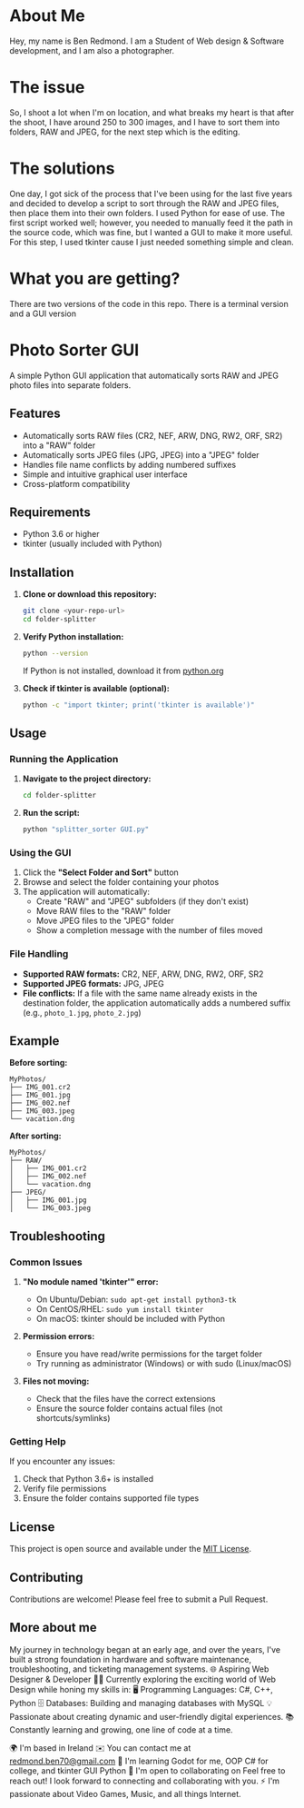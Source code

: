 # About Me
Hey, my name is Ben Redmond. I am a Student of Web design & Software development, and I am also a photographer.

# The issue

So, I shoot a lot when I'm on location, and what breaks my heart is that after the shoot, I have around 250 to 300 images, and I have to sort them into folders, RAW and JPEG, for the next step which is the editing.

# The solutions

One day, I got sick of the process that I've been using for the last five years and decided to develop a script to sort through the RAW and JPEG files, then place them into their own folders. I used Python for ease of use. The first script worked well; however, you needed to manually feed it the path in the source code, which was fine, but I wanted a GUI to make it more useful. For this step, I used tkinter cause I just needed something simple and clean.

# What you are getting? 

There are two versions of the code in this repo. There is a terminal version and a GUI version

# Photo Sorter GUI

A simple Python GUI application that automatically sorts RAW and JPEG photo files into separate folders.

## Features

- Automatically sorts RAW files (CR2, NEF, ARW, DNG, RW2, ORF, SR2) into a "RAW" folder
- Automatically sorts JPEG files (JPG, JPEG) into a "JPEG" folder
- Handles file name conflicts by adding numbered suffixes
- Simple and intuitive graphical user interface
- Cross-platform compatibility

## Requirements

- Python 3.6 or higher
- tkinter (usually included with Python)

## Installation

1. **Clone or download this repository:**
   ```bash
   git clone <your-repo-url>
   cd folder-splitter
   ```

2. **Verify Python installation:**
   ```bash
   python --version
   ```
   
   If Python is not installed, download it from [python.org](https://www.python.org/downloads/)

3. **Check if tkinter is available (optional):**
   ```bash
   python -c "import tkinter; print('tkinter is available')"
   ```

## Usage

### Running the Application

1. **Navigate to the project directory:**
   ```bash
   cd folder-splitter
   ```

2. **Run the script:**
   ```bash
   python "splitter_sorter GUI.py"
   ```

### Using the GUI

1. Click the **"Select Folder and Sort"** button
2. Browse and select the folder containing your photos
3. The application will automatically:
   - Create "RAW" and "JPEG" subfolders (if they don't exist)
   - Move RAW files to the "RAW" folder
   - Move JPEG files to the "JPEG" folder
   - Show a completion message with the number of files moved

### File Handling

- **Supported RAW formats:** CR2, NEF, ARW, DNG, RW2, ORF, SR2
- **Supported JPEG formats:** JPG, JPEG
- **File conflicts:** If a file with the same name already exists in the destination folder, the application automatically adds a numbered suffix (e.g., `photo_1.jpg`, `photo_2.jpg`)

## Example

**Before sorting:**
```
MyPhotos/
├── IMG_001.cr2
├── IMG_001.jpg
├── IMG_002.nef
├── IMG_003.jpeg
└── vacation.dng
```

**After sorting:**
```
MyPhotos/
├── RAW/
│   ├── IMG_001.cr2
│   ├── IMG_002.nef
│   └── vacation.dng
├── JPEG/
│   ├── IMG_001.jpg
│   └── IMG_003.jpeg
```

## Troubleshooting

### Common Issues

1. **"No module named 'tkinter'" error:**
   - On Ubuntu/Debian: `sudo apt-get install python3-tk`
   - On CentOS/RHEL: `sudo yum install tkinter`
   - On macOS: tkinter should be included with Python

2. **Permission errors:**
   - Ensure you have read/write permissions for the target folder
   - Try running as administrator (Windows) or with sudo (Linux/macOS)

3. **Files not moving:**
   - Check that the files have the correct extensions
   - Ensure the source folder contains actual files (not shortcuts/symlinks)

### Getting Help

If you encounter any issues:
1. Check that Python 3.6+ is installed
2. Verify file permissions
3. Ensure the folder contains supported file types

## License

This project is open source and available under the [MIT License](LICENSE).

## Contributing

Contributions are welcome! Please feel free to submit a Pull Request.

## More about me

My journey in technology began at an early age, and over the years, I've built a strong foundation in hardware and software maintenance, troubleshooting, and ticketing management systems. 🌐 Aspiring Web Designer & Developer 👩‍💻 Currently exploring the exciting world of Web Design while honing my skills in: 🖥️ Programming Languages: C#, C++, Python 🗄️ Databases: Building and managing databases with MySQL 💡 Passionate about creating dynamic and user-friendly digital experiences. 📚 Constantly learning and growing, one line of code at a time.

🌍  I'm based in Ireland
✉️  You can contact me at redmond.ben70@gmail.com
🧠  I'm learning Godot for me, OOP C# for college, and tkinter GUI Python
🤝  I'm open to collaborating on Feel free to reach out! I look forward to connecting and collaborating with you.
⚡  I'm passionate about Video Games, Music, and all things Internet.


